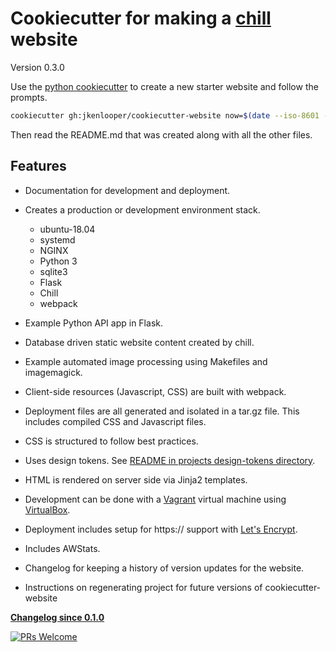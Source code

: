 # Cookiecutter for making a [chill](https://github.com/jkenlooper/chill) website

Version 0.3.0 <!-- Update cookiecutter.json generated_by_cookiecutter_website_version value as well. -->

Use the [python cookiecutter](https://github.com/cookiecutter/cookiecutter) to
create a new starter website and follow the prompts.

```bash
cookiecutter gh:jkenlooper/cookiecutter-website now=$(date --iso-8601 --utc)
```

Then read the README.md that was created along with all the other files.

## Features

- Documentation for development and deployment.
- Creates a production or development environment stack.
  - ubuntu-18.04
  - systemd
  - NGINX
  - Python 3
  - sqlite3
  - Flask
  - Chill
  - webpack

- Example Python API app in Flask.
- Database driven static website content created by chill.
- Example automated image processing using Makefiles and imagemagick.
- Client-side resources (Javascript, CSS) are built with webpack.
- Deployment files are all generated and isolated in a tar.gz file. This
  includes compiled CSS and Javascript files.
- CSS is structured to follow best practices.
- Uses design tokens. See [README in projects design-tokens directory](https://github.com/jkenlooper/cookiecutter-website/blob/master/%7B%7B%20cookiecutter.project_slug%20%7D%7D/design-tokens/README.md).
- HTML is rendered on server side via Jinja2 templates.
- Development can be done with a [Vagrant](https://www.vagrantup.com/) virtual machine using [VirtualBox](https://www.virtualbox.org/).
- Deployment includes setup for https:// support with [Let's Encrypt](https://letsencrypt.org/).
- Includes AWStats. <!-- TODO: replace AWStats with https://goaccess.io/ -->
- Changelog for keeping a history of version updates for the website.
- Instructions on regenerating project for future versions of cookiecutter-website


**[Changelog since 0.1.0](CHANGELOG.md)**


[![PRs Welcome](https://img.shields.io/badge/PRs-welcome-brightgreen.svg?style=flat-square)](http://makeapullrequest.com)
